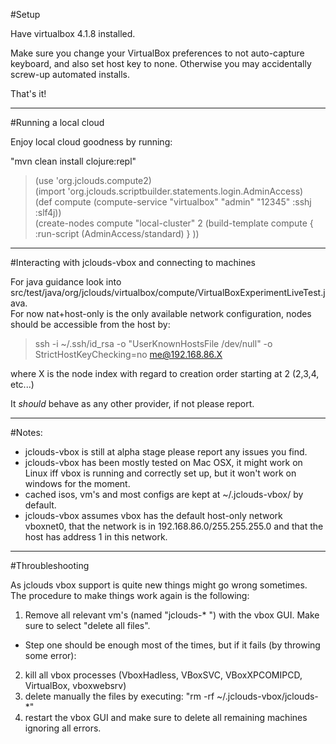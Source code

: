 
#Setup

Have virtualbox 4.1.8 installed. 

Make sure you change your VirtualBox preferences to not auto-capture keyboard, and also set host key to none. Otherwise you may accidentally screw-up automated installs.

That's it! 

--------------

#Running a local cloud

Enjoy local cloud goodness by running:

"mvn clean install clojure:repl"

> (use 'org.jclouds.compute2)  
> (import 'org.jclouds.scriptbuilder.statements.login.AdminAccess)  
> (def compute (compute-service "virtualbox" "admin" "12345" :sshj :slf4j))  
> (create-nodes compute "local-cluster" 2 (build-template compute { :run-script (AdminAccess/standard) } ))  

--------------

#Interacting with jclouds-vbox and connecting to machines

For java guidance look into src/test/java/org/jclouds/virtualbox/compute/VirtualBoxExperimentLiveTest.java.  
For now nat+host-only is the only available network configuration, nodes should be accessible from the host by:

> ssh -i ~/.ssh/id_rsa -o "UserKnownHostsFile /dev/null" -o StrictHostKeyChecking=no me@192.168.86.X  

where X is the node index with regard to creation order starting at 2 (2,3,4, etc...)

It *should* behave as any other provider, if not please report.

--------------

#Notes:

- jclouds-vbox is still at alpha stage please report any issues you find.  
- jclouds-vbox has been mostly tested on Mac OSX, it might work on Linux iff vbox is running and correctly set up, but it won't work on windows for the moment.  
- cached isos, vm's and most configs are kept at ~/.jclouds-vbox/ by default.  
- jclouds-vbox assumes vbox has the default host-only network vboxnet0, that the network is in 192.168.86.0/255.255.255.0 and that the host has address 1 in this network.  

--------------

#Throubleshooting

As jclouds vbox support is quite new things might go wrong sometimes. The procedure to make things work again is the following:

1. Remove all relevant vm's (named "jclouds-* ") with the vbox GUI. Make sure to select "delete all files".  
- Step one should be enough most of the times, but if it fails (by throwing some error):  
2. kill all vbox processes (VboxHadless, VBoxSVC, VBoxXPCOMIPCD, VirtualBox, vboxwebsrv)  
3. delete manually the files by executing: "rm -rf ~/.jclouds-vbox/jclouds-*"  
4. restart the vbox GUI and make sure to delete all remaining machines ignoring all errors.  
        